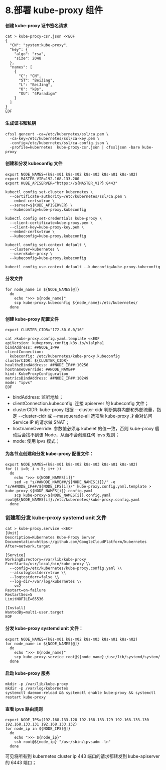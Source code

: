 # 8.部署 kube-proxy 组件
#### 创建 kube-proxy 证书签名请求
```
cat > kube-proxy-csr.json <<EOF
{
  "CN": "system:kube-proxy",
  "key": {
    "algo": "rsa",
    "size": 2048
  },
  "names": [
    {
      "C": "CN",
      "ST": "BeiJing",
      "L": "BeiJing",
      "O": "k8s",
      "OU": "4Paradigm"
    }
  ]
}
EOF
```
#### 生成证书和私钥
```
cfssl gencert -ca=/etc/kubernetes/ssl/ca.pem \
  -ca-key=/etc/kubernetes/ssl/ca-key.pem \
  -config=/etc/kubernetes/ssl/ca-config.json \
  -profile=kubernetes  kube-proxy-csr.json | cfssljson -bare kube-proxy
```
#### 创建和分发 kubeconfig 文件
```
export NODE_NAMES=(k8s-m01 k8s-m02 k8s-m03 k8s-n01 k8s-n02)
export MASTER_VIP=192.168.133.200
export KUBE_APISERVER="https://${MASTER_VIP}:8443"

kubectl config set-cluster kubernetes \
  --certificate-authority=/etc/kubernetes/ssl/ca.pem \
  --embed-certs=true \
  --server=${KUBE_APISERVER} \
  --kubeconfig=kube-proxy.kubeconfig

kubectl config set-credentials kube-proxy \
  --client-certificate=kube-proxy.pem \
  --client-key=kube-proxy-key.pem \
  --embed-certs=true \
  --kubeconfig=kube-proxy.kubeconfig

kubectl config set-context default \
  --cluster=kubernetes \
  --user=kube-proxy \
  --kubeconfig=kube-proxy.kubeconfig

kubectl config use-context default --kubeconfig=kube-proxy.kubeconfig
```
#### 分发文件
```
for node_name in ${NODE_NAMES[@]}
  do
    echo ">>> ${node_name}"
    scp kube-proxy.kubeconfig ${node_name}:/etc/kubernetes/
  done
```
#### 创建 kube-proxy 配置文件
```
export CLUSTER_CIDR="172.30.0.0/16"

cat >kube-proxy.config.yaml.template <<EOF
apiVersion: kubeproxy.config.k8s.io/v1alpha1
bindAddress: ##NODE_IP##
clientConnection:
  kubeconfig: /etc/kubernetes/kube-proxy.kubeconfig
clusterCIDR: ${CLUSTER_CIDR}
healthzBindAddress: ##NODE_IP##:10256
hostnameOverride: ##NODE_NAME##
kind: KubeProxyConfiguration
metricsBindAddress: ##NODE_IP##:10249
mode: "ipvs"
EOF
```
  + bindAddress: 监听地址；
  + clientConnection.kubeconfig: 连接 apiserver 的 kubeconfig 文件；
  + clusterCIDR: kube-proxy 根据 --cluster-cidr 判断集群内部和外部流量，指定 --cluster-cidr 或 --masquerade-all 选项后 kube-proxy 才会对访问 Service IP 的请求做 SNAT；
  + hostnameOverride: 参数值必须与 kubelet 的值一致，否则 kube-proxy 启动后会找不到该 Node，从而不会创建任何 ipvs 规则；
  + mode: 使用 ipvs 模式；

#### 为各节点创建和分发 kube-proxy 配置文件：
```
export NODE_NAMES=(k8s-m01 k8s-m02 k8s-m03 k8s-n01 k8s-n02)
for (( i=0; i < 5; i++ ))
  do 
    echo ">>> ${NODE_NAMES[i]}"
    sed -e "s/##NODE_NAME##/${NODE_NAMES[i]}/" -e "s/##NODE_IP##/${NODE_IPS[i]}/" kube-proxy.config.yaml.template > kube-proxy-${NODE_NAMES[i]}.config.yaml
    scp kube-proxy-${NODE_NAMES[i]}.config.yaml root@${NODE_NAMES[i]}:/etc/kubernetes/kube-proxy.config.yaml
  done
```
### 创建和分发 kube-proxy systemd unit 文件
```
cat > kube-proxy.service <<EOF
[Unit]
Description=Kubernetes Kube-Proxy Server
Documentation=https://github.com/GoogleCloudPlatform/kubernetes
After=network.target

[Service]
WorkingDirectory=/var/lib/kube-proxy
ExecStart=/usr/local/bin/kube-proxy \\
  --config=/etc/kubernetes/kube-proxy.config.yaml \\
  --alsologtostderr=true \\
  --logtostderr=false \\
  --log-dir=/var/log/kubernetes \\
  --v=2
Restart=on-failure
RestartSec=5
LimitNOFILE=65536

[Install]
WantedBy=multi-user.target
EOF
```
#### 分发 kube-proxy systemd unit 文件：
```
export NODE_NAMES=(k8s-m01 k8s-m02 k8s-m03 k8s-n01 k8s-n02)
for node_name in ${NODE_NAMES[@]}
  do 
    echo ">>> ${node_name}"
    scp kube-proxy.service root@${node_name}:/usr/lib/systemd/system/
  done
```
#### 启动 kube-proxy 服务
```
mkdir -p /var/lib/kube-proxy
mkdir -p /var/log/kubernetes
systemctl daemon-reload && systemctl enable kube-proxy && systemctl restart kube-proxy
```
#### 查看 ipvs 路由规则
```
export NODE_IPS=(192.168.133.128 192.168.133.129 192.168.133.130 192.168.133.131 192.168.133.132)
for node_ip in ${NODE_IPS[@]}
  do
    echo ">>> ${node_ip}"
    ssh root@${node_ip} "/usr/sbin/ipvsadm -ln"
  done
```
可见将所有到 kubernetes cluster ip 443 端口的请求都转发到 kube-apiserver 的 6443 端口；
